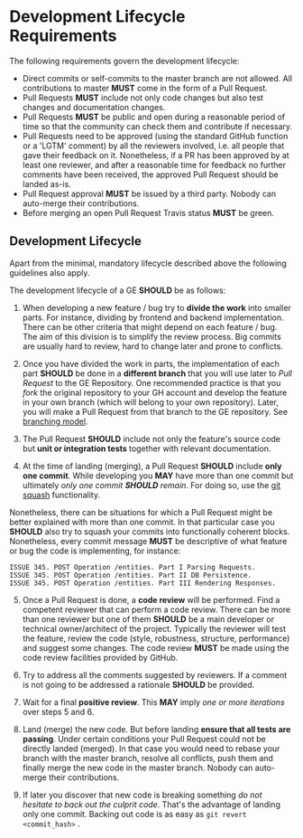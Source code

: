 # Development Lifecycle Requirements

The following requirements govern the development lifecycle:

-   Direct commits or self-commits to the master branch are not allowed. All
    contributions to master **MUST** come in the form of a Pull Request.
-   Pull Requests **MUST** include not only code changes but also test changes
    and documentation changes.
-   Pull Requests **MUST** be public and open during a reasonable period of time
    so that the community can check them and contribute if necessary.
-   Pull Requests need to be approved (using the standard GitHub function or a
    'LGTM' comment) by all the reviewers involved, i.e. all people that gave
    their feedback on it. Nonetheless, if a PR has been approved by at least one
    reviewer, and after a reasonable time for feedback no further comments have
    been received, the approved Pull Request should be landed as-is.
-   Pull Request approval **MUST** be issued by a third party. Nobody can
    auto-merge their contributions.
-   Before merging an open Pull Request Travis status **MUST** be green.

## Development Lifecycle

Apart from the minimal, mandatory lifecycle described above the following
guidelines also apply.

The development lifecycle of a GE **SHOULD** be as follows:

1.  When developing a new feature / bug try to **divide the work** into smaller
    parts. For instance, dividing by frontend and backend implementation. There
    can be other criteria that might depend on each feature / bug. The aim of
    this division is to simplify the review process. Big commits are usually
    hard to review, hard to change later and prone to conflicts.

2.  Once you have divided the work in parts, the implementation of each part
    **SHOULD** be done in a **different branch** that you will use later to
    _Pull Request_ to the GE Repository. One recommended practice is that you
    _fork_ the original repository to your GH account and develop the feature in
    your own branch (which will belong to your own repository). Later, you will
    make a Pull Request from that branch to the GE repository. See
    [branching model](http://nvie.com/posts/a-successful-git-branching-model).

3.  The Pull Request **SHOULD** include not only the feature's source code but
    **unit or integration tests** together with relevant documentation.

4.  At the time of landing (merging), a Pull Request **SHOULD** include **only
    one commit**. While developing you **MAY** have more than one commit but
    ultimately _only one commit **SHOULD** remain_. For doing so, use the
    [git squash](https://blog.github.com/2016-04-01-squash-your-commits/)
    functionality.

Nonetheless, there can be situations for which a Pull Request might be better
explained with more than one commit. In that particular case you **SHOULD** also
try to squash your commits into functionally coherent blocks. Nonetheless, every
commit message **MUST** be descriptive of what feature or bug the code is
implementing, for instance:

```
ISSUE 345. POST Operation /entities. Part I Parsing Requests.
ISSUE 345. POST Operation /entities. Part II DB Persistence.
ISSUE 345. POST Operation /entities. Part III Rendering Responses.
```

5.  Once a Pull Request is done, a **code review** will be performed. Find a
    competent reviewer that can perform a code review. There can be more than
    one reviewer but one of them **SHOULD** be a main developer or technical
    owner/architect of the project. Typically the reviewer will test the
    feature, review the code (style, robustness, structure, performance) and
    suggest some changes. The code review **MUST** be made using the code review
    facilities provided by GitHub.

6.  Try to address all the comments suggested by reviewers. If a comment is not
    going to be addressed a rationale **SHOULD** be provided.

7.  Wait for a final **positive review**. This **MAY** imply _one or more
    iterations_ over steps 5 and 6.

8.  Land (merge) the new code. But before landing **ensure that all tests are
    passing**. Under certain conditions your Pull Request could not be directly
    landed (merged). In that case you would need to rebase your branch with the
    master branch, resolve all conflicts, push them and finally merge the new
    code in the master branch. Nobody can auto-merge their contributions.

9.  If later you discover that new code is breaking something _do not hesitate
    to back out the culprit code_. That's the advantage of landing only one
    commit. Backing out code is as easy as `git revert <commit_hash>` .
